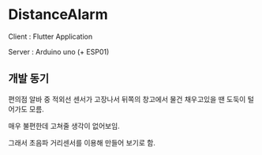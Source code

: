 # DistanceAlarm

Client : Flutter Application

Server : Arduino uno (+ ESP01)

## 개발 동기

편의점 알바 중 적외선 센서가 고장나서 뒤쪽의 창고에서 물건 채우고있을 땐 도둑이 털어가도 모름.

매우 불편한데 고쳐줄 생각이 없어보임. 

그래서 초음파 거리센서를 이용해 만들어 보기로 함.
